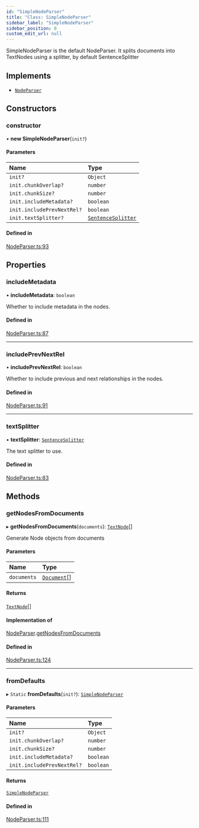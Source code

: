 ```yaml
---
id: "SimpleNodeParser"
title: "Class: SimpleNodeParser"
sidebar_label: "SimpleNodeParser"
sidebar_position: 0
custom_edit_url: null
---
```


SimpleNodeParser is the default NodeParser. It splits documents into TextNodes using a splitter, by default SentenceSplitter

## Implements

- [`NodeParser`](../interfaces/NodeParser.md)

## Constructors

### constructor

• **new SimpleNodeParser**(`init?`)

#### Parameters

| Name | Type |
| :------ | :------ |
| `init?` | `Object` |
| `init.chunkOverlap?` | `number` |
| `init.chunkSize?` | `number` |
| `init.includeMetadata?` | `boolean` |
| `init.includePrevNextRel?` | `boolean` |
| `init.textSplitter?` | [`SentenceSplitter`](SentenceSplitter.md) |

#### Defined in

[NodeParser.ts:93](https://github.com/run-llama/LlamaIndexTS/blob/main/packages/core/src/NodeParser.ts#L93)

## Properties

### includeMetadata

• **includeMetadata**: `boolean`

Whether to include metadata in the nodes.

#### Defined in

[NodeParser.ts:87](https://github.com/run-llama/LlamaIndexTS/blob/main/packages/core/src/NodeParser.ts#L87)

___

### includePrevNextRel

• **includePrevNextRel**: `boolean`

Whether to include previous and next relationships in the nodes.

#### Defined in

[NodeParser.ts:91](https://github.com/run-llama/LlamaIndexTS/blob/main/packages/core/src/NodeParser.ts#L91)

___

### textSplitter

• **textSplitter**: [`SentenceSplitter`](SentenceSplitter.md)

The text splitter to use.

#### Defined in

[NodeParser.ts:83](https://github.com/run-llama/LlamaIndexTS/blob/main/packages/core/src/NodeParser.ts#L83)

## Methods

### getNodesFromDocuments

▸ **getNodesFromDocuments**(`documents`): [`TextNode`](TextNode.md)[]

Generate Node objects from documents

#### Parameters

| Name | Type |
| :------ | :------ |
| `documents` | [`Document`](Document.md)[] |

#### Returns

[`TextNode`](TextNode.md)[]

#### Implementation of

[NodeParser](../interfaces/NodeParser.md).[getNodesFromDocuments](../interfaces/NodeParser.md#getnodesfromdocuments)

#### Defined in

[NodeParser.ts:124](https://github.com/run-llama/LlamaIndexTS/blob/main/packages/core/src/NodeParser.ts#L124)

___

### fromDefaults

▸ `Static` **fromDefaults**(`init?`): [`SimpleNodeParser`](SimpleNodeParser.md)

#### Parameters

| Name | Type |
| :------ | :------ |
| `init?` | `Object` |
| `init.chunkOverlap?` | `number` |
| `init.chunkSize?` | `number` |
| `init.includeMetadata?` | `boolean` |
| `init.includePrevNextRel?` | `boolean` |

#### Returns

[`SimpleNodeParser`](SimpleNodeParser.md)

#### Defined in

[NodeParser.ts:111](https://github.com/run-llama/LlamaIndexTS/blob/main/packages/core/src/NodeParser.ts#L111)

